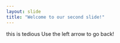 ```yaml
---
layout: slide
title: "Welcome to our second slide!"
---
```

this is tedious
Use the left arrow to go back!